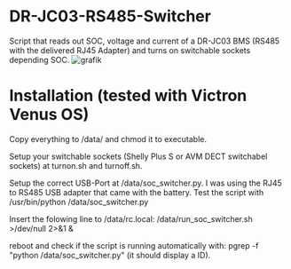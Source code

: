 # DR-JC03-RS485-Switcher
Script that reads out SOC, voltage and current of a DR-JC03 BMS (RS485 with the delivered RJ45 Adapter)
and turns on switchable sockets depending SOC.
![grafik](https://github.com/christian1980nrw/DR-JC03-RS485-Switcher/assets/6513794/2275e2c6-9a4b-402a-8502-5c86416cda18)

# Installation (tested with Victron Venus OS)
Copy everything to /data/ and chmod it to executable.

Setup your switchable sockets (Shelly Plus S or AVM DECT switchabel sockets) at turnon.sh and turnoff.sh.

Setup the correct USB-Port at /data/soc_switcher.py. I was using the RJ45 to RS485 USB adapter that came with the battery.
Test the script with /usr/bin/python /data/soc_switcher.py

Insert the folowing line to /data/rc.local:
/data/run_soc_switcher.sh >/dev/null 2>&1 &

reboot and check if the script is running automatically with:
pgrep -f "python /data/soc_switcher.py" (it should display a ID).



